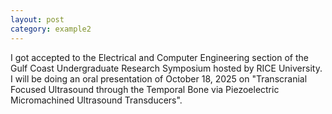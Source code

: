 ```yaml
---
layout: post
category: example2
---
```


I got accepted to the Electrical and Computer Engineering section of the Gulf Coast Undergraduate Research Symposium hosted by RICE University. I will be doing an oral presentation of October 18, 2025 on "Transcranial Focused Ultrasound through the Temporal Bone via Piezoelectric Micromachined Ultrasound Transducers".
